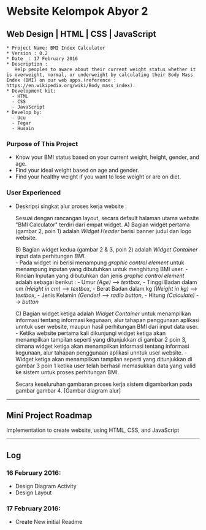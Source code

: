 # Website Kelompok Abyor 2

## Web Design | HTML | CSS | JavaScript

```
* Project Name: BMI Index Calculator
* Version : 0.2
* Date	: 17 February 2016
* Description :
   Help peoples to aware about their current weight status whether it is overweight, normal, or underweight by calculating their Body Mass Index (BMI) on our web apps.(reference : https://en.wikipedia.org/wiki/Body_mass_index).
* Development kit:
  - HTML
  - CSS
  - JavaScript
* Develop by:
  - Ucu
  - Tegar
  - Husain
```

### Purpose of This Project

* Know your BMI status based on your current weight, height, gender, and age.
* Find your ideal weight based on age and gender.
* Find your healthy weight if you want to lose weight or are on diet.

### User Experienced  

* Deskripsi singkat alur proses kerja website :  

  	Sesuai dengan rancangan layout, secara default halaman utama website "BMI Calculator" terdiri dari empat widget.
  	A)	Bagian widget  pertama (gambar 2, poin 1) adalah *Widget Header* berisi banner judul dan logo website.  

  	B)	Bagian widget kedua (gambar 2 & 3, poin 2) adalah *Widget Container* input data perhitungan *BMI*.   
         - Pada widget ini berisi menampung *graphic control element* untuk menampung inputan yang dibutuhkan untuk menghitung BMI user.
         - Rincian Inputan yang dibutuhkan dan jenis *graphic control element* adalah sebagai berikut :
            - Umur *(Age)* --> *textbox*,
            - Tinggi Badan dalam cm *(Height in cm)* --> *textbox*,
            - Berat Badan dalam kg *(Weight in kg)* --> *textbox*,
            - Jenis Kelamin *(Gender)* --> *radio button*,
            - Hitung *(Calculate)* --> *button*  

    C)	Bagian widget ketiga adalah *Widget Container* untuk menampilkan informasi tentang informasi kegunaan, alur tahapan penggunaan aplikasi unntuk user website, maupun hasil perhitungan BMI dari input data user.  
        - Ketika website pertama kali dikunjungi widget ketiga akan menampilkan tampilan seperti yang ditunjukkan di gambar 2 poin 3, dimana  widget ketiga akan menampilkan informasi tentang informasi kegunaan, alur tahapan penggunaan aplikasi unntuk user website.
        - Widget ketiga akan menampilkan tampilan seperti yang ditunjukkan di gambar 3 poin 1 ketika user telah berhasil memasukkan data yang valid ke sistem untuk proses perhitungan BMI.  

    Secara keseluruhan gambaran proses kerja sistem digambarkan pada gambar gambar 4.
        [Gambar diagram alur]




*  *  *  *  *  *  *  *  *  *  *  *  *  *  *  *  *  *  *  *

## Mini Project Roadmap

Implementation to create website, using HTML, CSS, and JavaScript

*  *  *  *  *  *  *  *  *  *  *  *  *  *  *  *  *  *  *  *

## Log

### 16 February 2016:

- Design Diagram Activity
- Design Layout

### 17 February 2016:
- Create New initial Readme
